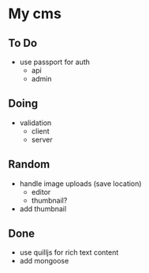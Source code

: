 # My cms

## To Do
 - use passport for auth
    - api
    - admin

## Doing
 - validation
    - client
    - server

## Random
 - handle image uploads (save location)
    - editor
    - thumbnail?
 - add thumbnail
 
## Done
 - use quilljs for rich text content
 - add mongoose